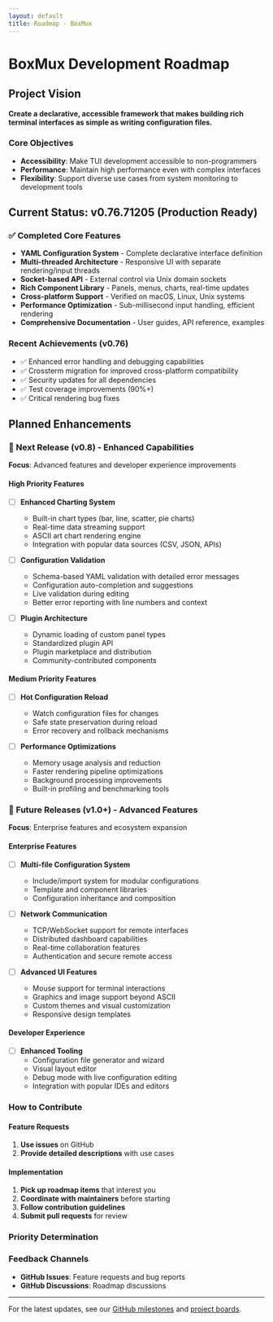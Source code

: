```yaml
---
layout: default
title: Roadmap - BoxMux
---
```


# BoxMux Development Roadmap

## Project Vision

**Create a declarative, accessible framework that makes building rich terminal interfaces as simple as writing configuration files.**

### Core Objectives
- **Accessibility**: Make TUI development accessible to non-programmers
- **Performance**: Maintain high performance even with complex interfaces  
- **Flexibility**: Support diverse use cases from system monitoring to development tools

## Current Status: v0.76.71205 (Production Ready)

### ✅ Completed Core Features
- **YAML Configuration System** - Complete declarative interface definition
- **Multi-threaded Architecture** - Responsive UI with separate rendering/input threads
- **Socket-based API** - External control via Unix domain sockets
- **Rich Component Library** - Panels, menus, charts, real-time updates
- **Cross-platform Support** - Verified on macOS, Linux, Unix systems
- **Performance Optimization** - Sub-millisecond input handling, efficient rendering
- **Comprehensive Documentation** - User guides, API reference, examples

### Recent Achievements (v0.76)
- ✅ Enhanced error handling and debugging capabilities
- ✅ Crossterm migration for improved cross-platform compatibility
- ✅ Security updates for all dependencies
- ✅ Test coverage improvements (90%+)
- ✅ Critical rendering bug fixes

## Planned Enhancements

### 🎯 Next Release (v0.8) - Enhanced Capabilities
**Focus**: Advanced features and developer experience improvements

#### High Priority Features
- [ ] **Enhanced Charting System**
  - Built-in chart types (bar, line, scatter, pie charts)
  - Real-time data streaming support  
  - ASCII art chart rendering engine
  - Integration with popular data sources (CSV, JSON, APIs)

- [ ] **Configuration Validation**
  - Schema-based YAML validation with detailed error messages
  - Configuration auto-completion and suggestions
  - Live validation during editing
  - Better error reporting with line numbers and context

- [ ] **Plugin Architecture**
  - Dynamic loading of custom panel types
  - Standardized plugin API
  - Plugin marketplace and distribution
  - Community-contributed components

#### Medium Priority Features  
- [ ] **Hot Configuration Reload**
  - Watch configuration files for changes
  - Safe state preservation during reload
  - Error recovery and rollback mechanisms

- [ ] **Performance Optimizations**
  - Memory usage analysis and reduction
  - Faster rendering pipeline optimizations
  - Background processing improvements
  - Built-in profiling and benchmarking tools

### 🚀 Future Releases (v1.0+) - Advanced Features
**Focus**: Enterprise features and ecosystem expansion

#### Enterprise Features
- [ ] **Multi-file Configuration System**
  - Include/import system for modular configurations
  - Template and component libraries
  - Configuration inheritance and composition

- [ ] **Network Communication**
  - TCP/WebSocket support for remote interfaces
  - Distributed dashboard capabilities
  - Real-time collaboration features
  - Authentication and secure remote access

- [ ] **Advanced UI Features**
  - Mouse support for terminal interactions
  - Graphics and image support beyond ASCII
  - Custom themes and visual customization
  - Responsive design templates

#### Developer Experience
- [ ] **Enhanced Tooling**
  - Configuration file generator and wizard
  - Visual layout editor
  - Debug mode with live configuration editing
  - Integration with popular IDEs and editors

### How to Contribute

#### Feature Requests

1. **Use issues** on GitHub
2. **Provide detailed descriptions** with use cases

#### Implementation

1. **Pick up roadmap items** that interest you
2. **Coordinate with maintainers** before starting
3. **Follow contribution guidelines**
4. **Submit pull requests** for review

### Priority Determination

### Feedback Channels

- **GitHub Issues**: Feature requests and bug reports
- **GitHub Discussions**: Roadmap discussions

---

For the latest updates, see our [GitHub milestones](https://github.com/jowharshamshiri/boxmux/milestones) and [project boards](https://github.com/jowharshamshiri/boxmux/projects).
